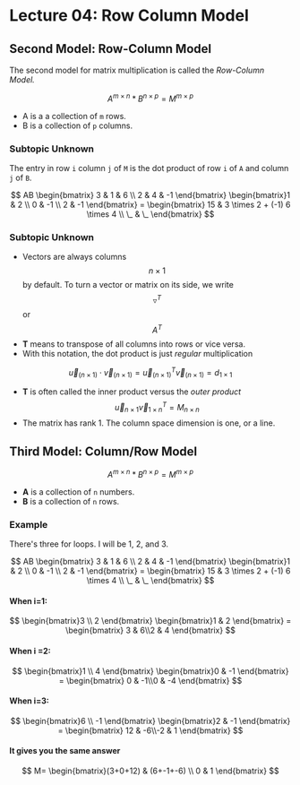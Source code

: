 # Lecture 04: Row Column Model

## Second Model: Row-Column Model

The second model for matrix multiplication is called the _Row-Column Model._

$$
A^{m \times n} \ast B^{n \times p} = M^{m \times p}
$$

* A is a a collection of `m` rows.
* B is a collection of `p` columns.

### Subtopic Unknown

The entry in row `i` column `j` of `M` is the dot product of row `i` of `A` and column `j` of `B`.

$$
AB \begin{bmatrix} 3 & 1 & 6 \\ 2 & 4 & -1 \end{bmatrix} \begin{bmatrix}1 & 2 \\ 0 & -1 \\ 2 & -1 \end{bmatrix} = \begin{bmatrix} 15 & 3 \times 2 + (-1) 6 \times 4 \\ \_ & \_ \end{bmatrix}
$$

### Subtopic Unknown

* Vectors are always columns $$n \times 1$$ by default. To turn a vector or matrix on its side, we write $$\triangledown^T$$  or $$A^T$$ 
* **T** means to transpose of all columns into rows or vice versa.
* With this notation, the dot product is just _regular_ multiplication

$$
\vec{u}_{(n \times 1)} \cdot \vec{v}_{(n \times 1)} = \vec{u}^T_{(n \times 1)} \vec{v}_{(n \times 1)} = d_{1 \times 1}
$$

* **T** is often called the inner product versus the _outer product_ $$\vec{u}_{n \times 1} \vec{v}^T_{1 \times n} = M_{n \times n}$$ 
* The matrix has rank 1. The column space dimension is one, or a line.

## Third Model: Column/Row Model

$$
A^{m \times n} \ast B^{n \times p} = M^{m \times p}
$$

* **A** is a collection of `n` numbers.
* **B** is a collection of `n` rows.

### Example

There's three for loops. I will be 1, 2, and 3.

$$
AB \begin{bmatrix} 3 & 1 & 6 \\ 2 & 4 & -1 \end{bmatrix} \begin{bmatrix}1 & 2 \\ 0 & -1 \\ 2 & -1 \end{bmatrix} = \begin{bmatrix} 15 & 3 \times 2 + (-1) 6 \times 4 \\ \_ & \_ \end{bmatrix}
$$

#### When i=1:

$$
\begin{bmatrix}3 \\ 2 \end{bmatrix} \begin{bmatrix}1 & 2 \end{bmatrix} = 
\begin{bmatrix} 3 & 6\\2 & 4 \end{bmatrix}
$$

#### When i =2:

$$
\begin{bmatrix}1 \\ 4 \end{bmatrix} \begin{bmatrix}0 & -1 \end{bmatrix} = 
\begin{bmatrix} 0 & -1\\0 & -4 \end{bmatrix}
$$

#### When i=3:

$$
\begin{bmatrix}6 \\ -1 \end{bmatrix} \begin{bmatrix}2 & -1 \end{bmatrix} = 
\begin{bmatrix} 12 & -6\\-2 & 1 \end{bmatrix}
$$

#### It gives you the same answer

$$
M= \begin{bmatrix}(3+0+12) & (6+-1+-6) \\ 0 & 1 \end{bmatrix}
$$

## 

